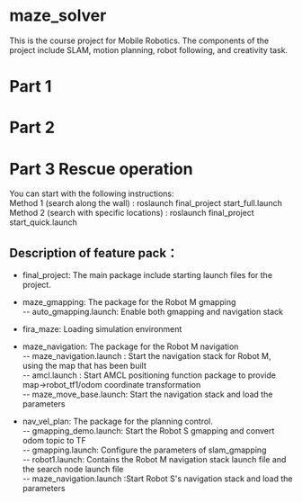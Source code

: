 # maze_solver
This is the course project for Mobile Robotics. 
The components of the project include SLAM, motion planning, robot following, and creativity task. 

# Part 1

# Part 2

# Part 3 Rescue operation
You can start with the following instructions:  
Method 1 (search along the wall) : roslaunch final_project start_full.launch   
Method 2 (search with specific locations) : roslaunch final_project start_quick.launch   

## Description of feature pack：
- final_project: The main package include starting launch files for the project.  
  
- maze_gmapping: The package for the Robot M gmapping  
-- auto_gmapping.launch: Enable both gmapping and navigation stack  

- fira_maze: Loading simulation environment  
  
- maze_navigation: The package for the Robot M navigation  
-- maze_navigation.launch : Start the navigation stack for Robot M, using the map that has been built  
-- amcl.launch : Start AMCL positioning function package to provide map->robot_tf1/odom coordinate transformation  
-- maze_move_base.launch: Start the navigation stack and load the parameters  
  
- nav_vel_plan: The package for the planning control.  
-- gmapping_demo.launch: Start the Robot S gmapping and convert odom topic to TF  
-- gmapping.launch: Configure the parameters of slam_gmapping  
-- robot1.launch: Contains the Robot M navigation stack launch file and the search node launch file  
-- maze_navigation.launch :Start Robot S's navigation stack and load the parameters  
                         
